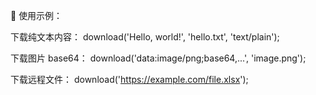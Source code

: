 🚀 使用示例：

下载纯文本内容：
download('Hello, world!', 'hello.txt', 'text/plain');


下载图片 base64：
download('data:image/png;base64,...', 'image.png');


下载远程文件：
download('https://example.com/file.xlsx');
